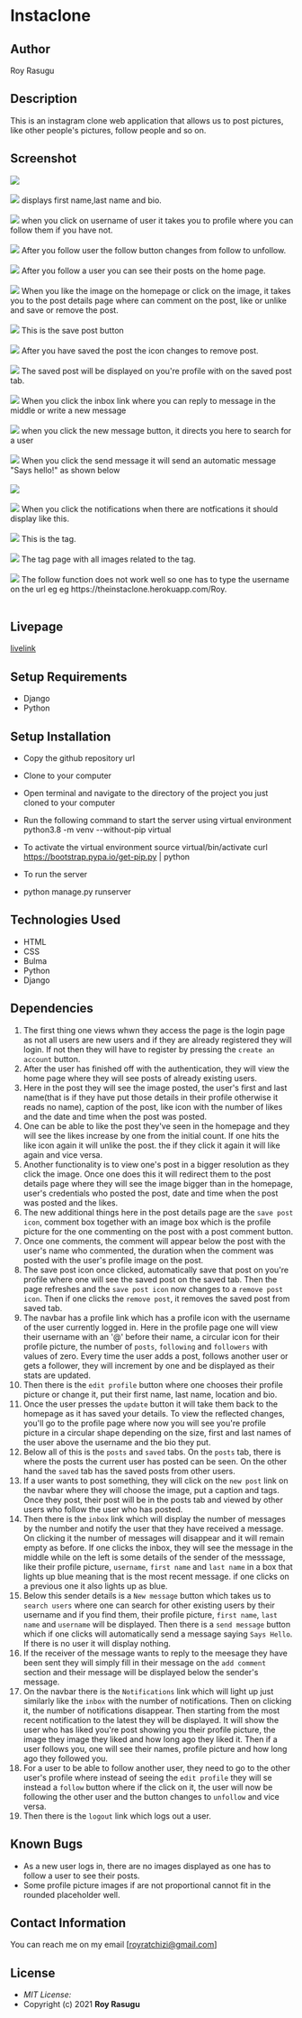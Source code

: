# Instaclone
## Author
Roy Rasugu

## Description
This is an instagram clone web application that allows us to post pictures, like other people's pictures, follow people and so on.

## Screenshot
<img src="https://github.com/RoyRasugu/Mygallery2.0/raw/master/instagram_clone/static/img/Edit_profile.jpg">
<br>
<br>
<img src="https://github.com/RoyRasugu/Mygallery2.0/raw/master/instagram_clone/static/img/After_edit_profile.jpg">
displays first name,last name and bio.
<br>
<br>
<img src="https://github.com/RoyRasugu/Mygallery2.0/raw/master/instagram_clone/static/img/follow.jpg">
when you click on username of user it takes you to profile where you can follow them if you have not.
<br>
<br>
<img src="https://github.com/RoyRasugu/Mygallery2.0/raw/master/instagram_clone/static/img/unfollow.jpg">
After you follow user the follow button changes from follow to unfollow.
<br>
<br>
<img src="https://github.com/RoyRasugu/Mygallery2.0/raw/master/instagram_clone/static/img/home_post.jpg">
After you follow a user you can see their posts on the home page.
<br>
<br>
<img src="https://github.com/RoyRasugu/Mygallery2.0/raw/master/instagram_clone/static/img/post_details.jpg">
When you like the image on the homepage or click on the image, it takes you to the post details page where can comment on the post, like or unlike and save or remove the post.
<br>
<br>
<img src="https://github.com/RoyRasugu/Mygallery2.0/raw/master/instagram_clone/static/img/save_post.jpg">
This is the save post button
<br>
<br>
<img src="https://github.com/RoyRasugu/Mygallery2.0/raw/master/instagram_clone/static/img/remove_post.jpg">
After you have saved the post the icon changes to remove post.
<br>
<br>
<img src="https://github.com/RoyRasugu/Mygallery2.0/raw/master/instagram_clone/static/img/saved_post.jpg">
The saved post will be displayed on you're profile with on the saved post tab.
<br>
<br>
<img src="https://github.com/RoyRasugu/Mygallery2.0/raw/master/instagram_clone/static/img/search_for_user.jpg">
When you click the inbox link where you can reply to message in the middle or write a new message
<br>
<br>
<img src="https://github.com/RoyRasugu/Mygallery2.0/raw/master/instagram_clone/static/img/search_user.jpg">
when you click the new message button, it directs you here to search for a user
<br>
<br>
<img src="https://github.com/RoyRasugu/Mygallery2.0/raw/master/instagram_clone/static/img/send_message.jpg">
When you click the send message it will send an automatic message "Says hello!" as shown below
<br>
<br>
<img src="https://github.com/RoyRasugu/Mygallery2.0/raw/master/instagram_clone/static/img/message.jpg">
<br>
<br>
<img src="https://github.com/RoyRasugu/Mygallery2.0/raw/master/instagram_clone/static/img/notification.jpg">
When you click the notifications when there are notfications it should display like this.
<br>
<br>
<img src="https://github.com/RoyRasugu/Mygallery2.0/raw/master/instagram_clone/static/img/view_tag.jpg">
This is the tag.
<br>
<br>
<img src="https://github.com/RoyRasugu/Mygallery2.0/raw/master/instagram_clone/static/img/tag.jpg">
The tag page with all images related to the tag.
<br>
<br>
<img src="https://github.com/RoyRasugu/Mygallery2.0/raw/master/instagram_clone/static/img/Follow_function.jpg">
The follow function does not work well so one has to type the username on the url eg eg https://theinstaclone.herokuapp.com/Roy.
<br>
<br>

## Livepage
[livelink](https://theinstaclone.herokuapp.com/)

## Setup Requirements
* Django
* Python

## Setup Installation
* Copy the github repository url
* Clone to your computer
* Open terminal and navigate to the directory of the project you just cloned to your computer
* Run the following command to start the server using virtual environment
python3.8 -m venv --without-pip virtual
* To activate the virtual environment
source virtual/bin/activate
curl https://bootstrap.pypa.io/get-pip.py | python
* To run the server

* python manage.py runserver

## Technologies Used
* HTML
* CSS
* Bulma
* Python
* Django

## Dependencies

1. The first thing one views whwn they access the page is the login page as not all users are new users and if they are already registered they will login. If not then they will have to register by pressing the ```create an account``` button.
2. After the user has finished off with the authentication, they will view the home page where they will see posts of already existing users.
3. Here in the post they will see the image posted, the user's first and last name(that is if they have put those details in their profile otherwise it reads no name), caption of the post, like icon with the number of likes and the date and time when the post was posted.
4. One can be able to like the post they've seen in the homepage and they will see the likes increase by one from the initial count. If one hits the like icon again it will unlike the post. the if they click it again it will like again and vice versa.
5. Another functionality is to view one's post in a bigger resolution as they click the image. Once one does this it will redirect them to the post details page where they will see the image bigger than in the homepage, user's credentials who posted the post, date and time when the post was posted and the likes.
6. The new additional things here in the post details page are the ```save post icon```, comment box together with an image box which is the profile picture for the one commenting on the post with a post comment button.
7. Once one comments, the comment will appear below the post with the user's name who commented, the duration when the comment was posted with the user's profile image on the post.
9. The save post icon once clicked, automatically save that post on you're profile where one will see the saved post on the saved tab. Then the page refreshes and the ```save post icon``` now changes to a ```remove post icon```. Then if one clicks the ```remove post```, it removes the saved post from saved tab.
10. The navbar has a profile link which has a profile icon with the username of the user currently logged in. Here in the profile page one will view their username with an '@' before their name, a circular icon for their profile picture, the number of ```posts```, ```following``` and ```followers``` with values of zero. Every time the user adds a post, follows another user or gets a follower, they will increment by one and be displayed as their stats are updated.
11. Then there is the ```edit profile``` button where one chooses their profile picture or change it, put their first name, last name, location and bio.
12. Once the user presses the ```update``` button it will take them back to the homepage as it has saved your details. To view the reflected changes, you'll go to the profile page where now you will see you're profile picture in a circular shape depending on the size, first and last names of the user above the username and the bio they put.
13. Below all of this is the ```posts``` and ```saved``` tabs. On the ```posts``` tab, there is where the posts the current user has posted can be seen. On the other hand the ```saved``` tab has the saved posts from other users. 
14. If a user wants to post something, they will click on the ```new post``` link on the navbar where they will choose the image, put a caption and tags. Once they post, their post will be in the posts tab and viewed by other users who follow the user who has posted.
15. Then there is the ```inbox``` link which will display the number of messages by the number and notify the user that they have received a message. On clicking it the number of messages will disappear and it will remain empty as before. If one clicks the inbox, they will see the message in the middle while on the left is some details of the sender of the messsage, like their profile picture, ```username```, ```first name``` and ```last name``` in a box that lights up blue meaning that is the most recent message. if one clicks on a previous one it also lights up as blue.
16. Below this sender details is a ```New message``` button which takes us to ```search users``` where one can search for other existing users by their username and if you find them, their profile picture, ```first name```, ```last name``` and ```username``` will be displayed. Then there is a ```send message``` button which if one clicks will automatically send a message saying ```Says Hello```. If there is no user it will display nothing. 
17. If the receiver of the message wants to reply to the meesage they have been sent they will simply fill in their message on the ```add comment``` section and their message will be displayed below the sender's message.
18. On the navbar there is the ```Notifications``` link which will light up just similarly like the ```inbox``` with the number of notifications. Then on clicking it, the number of notifications disappear. Then starting from the most recent notification to the latest they will be displayed. It will show the user who has liked you're post showing you their profile picture, the image they image they liked and how long ago they liked it. Then if a user follows you, one will see their names, profile picture and how long ago they followed you.
19. For a user to be able to follow another user, they need to go to the other user's profile where instead of seeing the ```edit profile``` they will se instead a ```follow``` button where if the click on it, the user will now be following the other user and the button changes to ```unfollow``` and vice versa.
20. Then there is the ```logout``` link which logs out a user.

## Known Bugs
* As a new user logs in, there are no images displayed as one has to follow a user to see their posts.
* Some profile picture images if are not proportional cannot fit in the rounded placeholder well.

## Contact Information

You can reach me on my email [royratchizi@gmail.com]

## License
* *MIT License:*
* Copyright (c) 2021 **Roy Rasugu**
